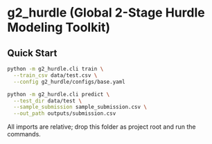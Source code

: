 
# g2_hurdle (Global 2-Stage Hurdle Modeling Toolkit)

## Quick Start
```bash
python -m g2_hurdle.cli train \
  --train_csv data/test.csv \
  --config g2_hurdle/configs/base.yaml

python -m g2_hurdle.cli predict \
  --test_dir data/test \
  --sample_submission sample_submission.csv \
  --out_path outputs/submission.csv
```
All imports are relative; drop this folder as project root and run the commands.
